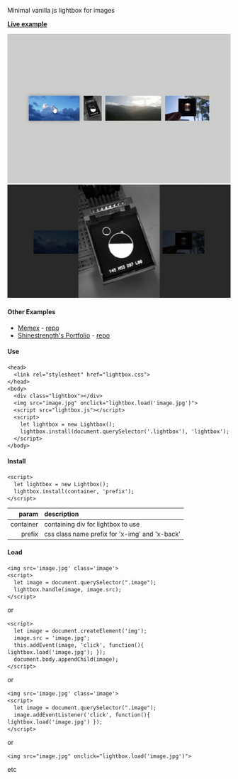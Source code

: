 Minimal vanilla js lightbox for images

[**Live example**](https://kormyen.github.io/lightbox/index.html)

<img src='PREVIEW.gif'/>
<img src='PREVIEW.jpg' width="720" />

#### Other Examples

- [Memex](https://kormyen.github.io/memex/) - [repo](https://github.com/kormyen/memex)
- [Shinestrength's Portfolio](http://www.shinestrength.xyz/) - [repo](https://github.com/shinestrength/memex)

#### Use

```
<head>
  <link rel="stylesheet" href="lightbox.css">
</head>
<body>
  <div class="lightbox"></div>
  <img src="image.jpg" onclick="lightbox.load('image.jpg')">
  <script src="lightbox.js"></script>
  <script>
    let lightbox = new Lightbox();
    lightbox.install(document.querySelector('.lightbox'), 'lightbox');
  </script>
</body>
```

#### Install

```
<script>
  let lightbox = new Lightbox();
  lightbox.install(container, 'prefix');
</script>
```

|         param | description                                      |
|          ---: | :---                                             |
|     container | containing div for lightbox to use               |
|        prefix | css class name prefix for 'x-img' and 'x-back'   |

#### Load
```
<img src='image.jpg' class='image'>
<script>
  let image = document.querySelector(".image");
  lightbox.handle(image, image.src);
</script>
```
or
```
<script>
  let image = document.createElement('img');
  image.src = 'image.jpg';
  this.addEvent(image, 'click', function(){ lightbox.load('image.jpg'); });
  document.body.appendChild(image);
</script>
```
or
```
<img src='image.jpg' class='image'>
<script>
  let image = document.querySelector(".image");
  image.addEventListener('click', function(){ lightbox.load('image.jpg') });
</script>
```
or
```
<img src="image.jpg" onclick="lightbox.load('image.jpg')">
```
etc